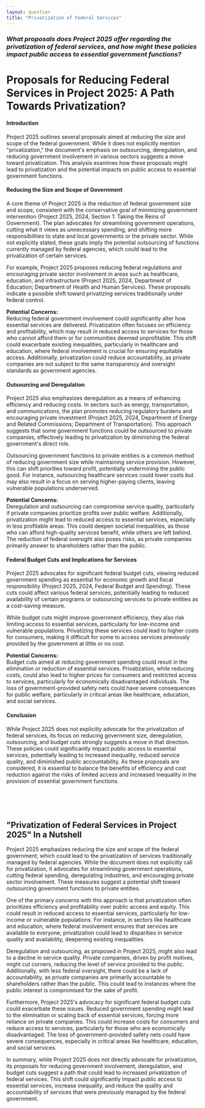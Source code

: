 ```yaml
---
layout: question
title: "Privatization of Federal Services"
---
```


### *What proposals does Project 2025 offer regarding the privatization of federal services, and how might these policies impact public access to essential government functions?*


# **Proposals for Reducing Federal Services in Project 2025: A Path Towards Privatization?**

#### **Introduction**

Project 2025 outlines several proposals aimed at reducing the size and scope of the federal government. While it does not explicitly mention "privatization," the document's emphasis on outsourcing, deregulation, and reducing government involvement in various sectors suggests a move toward privatization. This analysis examines how these proposals might lead to privatization and the potential impacts on public access to essential government functions.

#### **Reducing the Size and Scope of Government**

A core theme of Project 2025 is the reduction of federal government size and scope, consistent with the conservative goal of minimizing government intervention (Project 2025, 2024, Section 1: Taking the Reins of Government). The plan advocates for streamlining government operations, cutting what it views as unnecessary spending, and shifting more responsibilities to state and local governments or the private sector. While not explicitly stated, these goals imply the potential outsourcing of functions currently managed by federal agencies, which could lead to the privatization of certain services.

For example, Project 2025 proposes reducing federal regulations and encouraging private sector involvement in areas such as healthcare, education, and infrastructure (Project 2025, 2024, Department of Education; Department of Health and Human Services). These proposals indicate a possible shift toward privatizing services traditionally under federal control.

**Potential Concerns:**  
Reducing federal government involvement could significantly alter how essential services are delivered. Privatization often focuses on efficiency and profitability, which may result in reduced access to services for those who cannot afford them or for communities deemed unprofitable. This shift could exacerbate existing inequalities, particularly in healthcare and education, where federal involvement is crucial for ensuring equitable access. Additionally, privatization could reduce accountability, as private companies are not subject to the same transparency and oversight standards as government agencies.

#### **Outsourcing and Deregulation**

Project 2025 also emphasizes deregulation as a means of enhancing efficiency and reducing costs. In sectors such as energy, transportation, and communications, the plan promotes reducing regulatory burdens and encouraging private investment (Project 2025, 2024, Department of Energy and Related Commissions; Department of Transportation). This approach suggests that some government functions could be outsourced to private companies, effectively leading to privatization by diminishing the federal government's direct role.

Outsourcing government functions to private entities is a common method of reducing government size while maintaining service provision. However, this can shift priorities toward profit, potentially undermining the public good. For instance, outsourcing healthcare services could lower costs but may also result in a focus on serving higher-paying clients, leaving vulnerable populations underserved.

**Potential Concerns:**  
Deregulation and outsourcing can compromise service quality, particularly if private companies prioritize profits over public welfare. Additionally, privatization might lead to reduced access to essential services, especially in less profitable areas. This could deepen societal inequalities, as those who can afford high-quality services benefit, while others are left behind. The reduction of federal oversight also poses risks, as private companies primarily answer to shareholders rather than the public.

#### **Federal Budget Cuts and Implications for Services**

Project 2025 advocates for significant federal budget cuts, viewing reduced government spending as essential for economic growth and fiscal responsibility (Project 2025, 2024, Federal Budget and Spending). These cuts could affect various federal services, potentially leading to reduced availability of certain programs or outsourcing services to private entities as a cost-saving measure.

While budget cuts might improve government efficiency, they also risk limiting access to essential services, particularly for low-income and vulnerable populations. Privatizing these services could lead to higher costs for consumers, making it difficult for some to access services previously provided by the government at little or no cost.

**Potential Concerns:**  
Budget cuts aimed at reducing government spending could result in the elimination or reduction of essential services. Privatization, while reducing costs, could also lead to higher prices for consumers and restricted access to services, particularly for economically disadvantaged individuals. The loss of government-provided safety nets could have severe consequences for public welfare, particularly in critical areas like healthcare, education, and social services.

#### **Conclusion**

While Project 2025 does not explicitly advocate for the privatization of federal services, its focus on reducing government size, deregulation, outsourcing, and budget cuts strongly suggests a move in that direction. These policies could significantly impact public access to essential services, potentially leading to increased inequality, reduced service quality, and diminished public accountability. As these proposals are considered, it is essential to balance the benefits of efficiency and cost reduction against the risks of limited access and increased inequality in the provision of essential government functions.

<br><br><br>

## <span id="nutshell">**"Privatization of Federal Services in Project 2025" In a Nutshell</span>**

Project 2025 emphasizes reducing the size and scope of the federal government, which could lead to the privatization of services traditionally managed by federal agencies. While the document does not explicitly call for privatization, it advocates for streamlining government operations, cutting federal spending, deregulating industries, and encouraging private sector involvement. These measures suggest a potential shift toward outsourcing government functions to private entities.

One of the primary concerns with this approach is that privatization often prioritizes efficiency and profitability over public access and equity. This could result in reduced access to essential services, particularly for low-income or vulnerable populations. For instance, in sectors like healthcare and education, where federal involvement ensures that services are available to everyone, privatization could lead to disparities in service quality and availability, deepening existing inequalities.

Deregulation and outsourcing, as proposed in Project 2025, might also lead to a decline in service quality. Private companies, driven by profit motives, might cut corners, reducing the level of service provided to the public. Additionally, with less federal oversight, there could be a lack of accountability, as private companies are primarily accountable to shareholders rather than the public. This could lead to instances where the public interest is compromised for the sake of profit.

Furthermore, Project 2025's advocacy for significant federal budget cuts could exacerbate these issues. Reduced government spending might lead to the elimination or scaling back of essential services, forcing more reliance on private companies. This could increase costs for consumers and reduce access to services, particularly for those who are economically disadvantaged. The loss of government-provided safety nets could have severe consequences, especially in critical areas like healthcare, education, and social services.

In summary, while Project 2025 does not directly advocate for privatization, its proposals for reducing government involvement, deregulation, and budget cuts suggest a path that could lead to increased privatization of federal services. This shift could significantly impact public access to essential services, increase inequality, and reduce the quality and accountability of services that were previously managed by the federal government.
